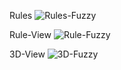 Rules
![Rules-Fuzzy](https://user-images.githubusercontent.com/82463256/114586187-956b1e80-9cae-11eb-866c-641b368db51e.PNG)

Rule-View
![Rule-Fuzzy](https://user-images.githubusercontent.com/82463256/114586113-84221200-9cae-11eb-9495-9fa75717fe83.PNG)

3D-View
![3D-Fuzzy](https://user-images.githubusercontent.com/82463256/114585992-65bc1680-9cae-11eb-8052-bd402b7f30f8.PNG)
